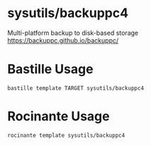 # sysutils/backuppc4
Multi-platform backup to disk-based storage
https://backuppc.github.io/backuppc/

# Bastille Usage
```shell
bastille template TARGET sysutils/backuppc4
```

# Rocinante Usage
```shell
rocinante template sysutils/backuppc4
```
